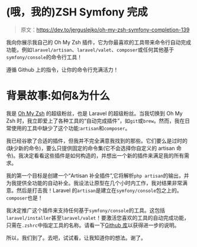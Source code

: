 # (哦，我的)ZSH Symfony 完成

> 原文：<https://dev.to/jerguslejko/oh-my-zsh-symfony-completion-139>

我向你展示我自己的 Oh My Zsh 插件，它为你最喜欢的工具带来命令行自动完成功能，例如`laravel/artisan`、`laravel/valet`、`composer`或任何其他基于`symfony/console`的命令行工具！

遵循 Github 上的指令，让你的命令行充满活力！

# 背景故事:如何&为什么

我是 [Oh My Zsh](https://github.com/robbyrussell/oh-my-zsh) 的超级粉丝，也是 Laravel 的超级粉丝。当我切换到 Oh My Zsh 时，我立即爱上了各种工具的“自动完成插件”，如`git`或`brew`。然而，我在日常使用的工具中缺少了这个功能:`artisan`和`composer`。

我已经谷歌了合适的插件，但我并不完全满意我找到的那些。它们要么是过时的(缺少新的命令)，要么只提供固定的命令集(它不会选择你自定义的 artisan 命令)。我决定看看这些插件是如何构造的，并想出一个新的插件来满足我的所有需求。

我的第一个目标是创建一个“Artisan 补全插件”,它将解析`php artisan`的输出，并为我提供全功能的自动补全。我设法让原型在几个小时内工作，我对结果非常满意。然后是打击我！Laravel 的`artisan`是建立在`symfony/console`包之上的。`composer`也是！

我决定推广这个插件来支持任何基于`symfony/console`的工具。这包括`laravel/installer`甚至`laravel/valet`！要激活您喜欢的工具的自动完成功能，只需在`.zshrc`中指定工具的名称。请看一下[Github 库](https://github.com/jerguslejko/zsh-symfony-completion#instalation)以获得进一步的说明。

所以，我们到了。去吧，试试看，让我知道你的想法。谢了。